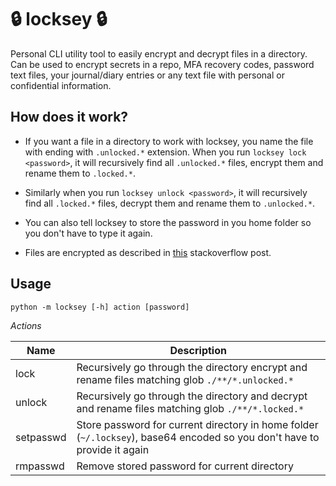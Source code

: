 # 🔒 locksey 🔒

Personal CLI utility tool to easily encrypt and decrypt files in a directory. Can be used to 
encrypt secrets in a repo, MFA recovery codes, password text files, your journal/diary entries or any text file with personal or confidential information.

## How does it work?

- If you want a file in a directory to work with locksey, you name the file with ending with `.unlocked.*` extension.
When you run `locksey lock <password>`, it will recursively find all `.unlocked.*` files, encrypt them and rename them to `.locked.*`.

- Similarly when you run `locksey unlock <password>`, it will recursively find all `.locked.*` files, decrypt them and rename them to `.unlocked.*`.

- You can also tell locksey to store the password in you home folder so you don't have to type it again.

- Files are encrypted as described in [this](https://stackoverflow.com/a/55147077/5516481) stackoverflow post.

## Usage

```
python -m locksey [-h] action [password]
```

*Actions*

| Name      | Description                                                                                               |
|-----------|-----------------------------------------------------------------------------------------------------------|
| lock      | Recursively go through the directory encrypt and rename files matching glob `./**/*.unlocked.*`                      |
| unlock    | Recursively go through the directory and decrypt and rename files matching glob `./**/*.locked.*`                    |
| setpasswd | Store password for current directory in home folder (`~/.locksey`), base64 encoded so you don't have to provide it again |
| rmpasswd  | Remove stored password for current directory                                                              |